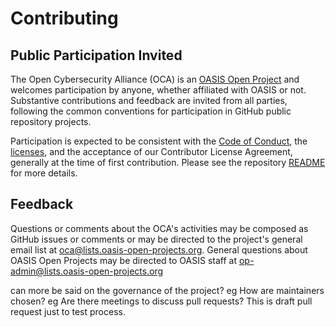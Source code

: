 # Contributing

## <a id="openParticipation">Public Participation Invited</a>

The Open Cybersecurity Alliance (OCA) is an [OASIS Open Project](https://oasis-open-projects.org/) and welcomes participation by anyone, whether affiliated with OASIS or not.  Substantive contributions and feedback are invited from all parties, following the common conventions for participation in GitHub public repository projects.  

Participation is expected to be consistent with the [Code of Conduct](https://github.com/opencybersecurityalliance/oca-admin/blob/master/CODE_OF_CONDUCT.md), the [licenses](https://github.com/opencybersecurityalliance/oca-admin/blob/master/LICENSE.md), and the acceptance of our Contributor License Agreement, generally at the time of first contribution. Please see the repository [README](https://github.com/opencybersecurityalliance/oca-admin/blob/master/README.md) for more details.</p>

## <a id="feedback">Feedback</a>

Questions or comments about the OCA's activities may be composed as GitHub issues or comments or may be directed to the project's general email list at oca@lists.oasis-open-projects.org. General questions about OASIS Open Projects may be directed to OASIS staff at op-admin@lists.oasis-open-projects.org

can more be said on the governance of the project?
eg How are maintainers chosen?
eg Are there meetings to discuss pull requests?
This is draft pull request just to test process.
